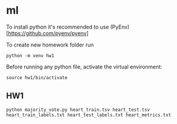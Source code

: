 # ml

To install python it's recommended to use (PyEnv)[https://github.com/pyenv/pyenv]

To create new homework folder run
```
python -m venv hw1
```

Before running any python file, activate the virtual environment:
```
source hw1/bin/activate
```

## HW1

```
python majority_vote.py heart_train.tsv heart_test.tsv heart_train_labels.txt heart_test_labels.txt heart_metrics.txt
```